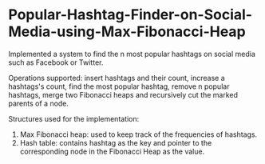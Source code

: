 # Popular-Hashtag-Finder-on-Social-Media-using-Max-Fibonacci-Heap
Implemented a system to find the n most popular hashtags on social media such as Facebook or Twitter. 

Operations supported: insert hashtags and their count, increase a hashtags's count, find the most popular hashtag, remove n popular hashtags, merge two Fibonacci heaps and recursively cut the marked parents of a node.  

Structures used for the implementation: 
1. Max Fibonacci heap: used to keep track of the frequencies of hashtags. 
2. Hash table: contains hashtag as the key and pointer to the corresponding node in the Fibonacci Heap as the value.

